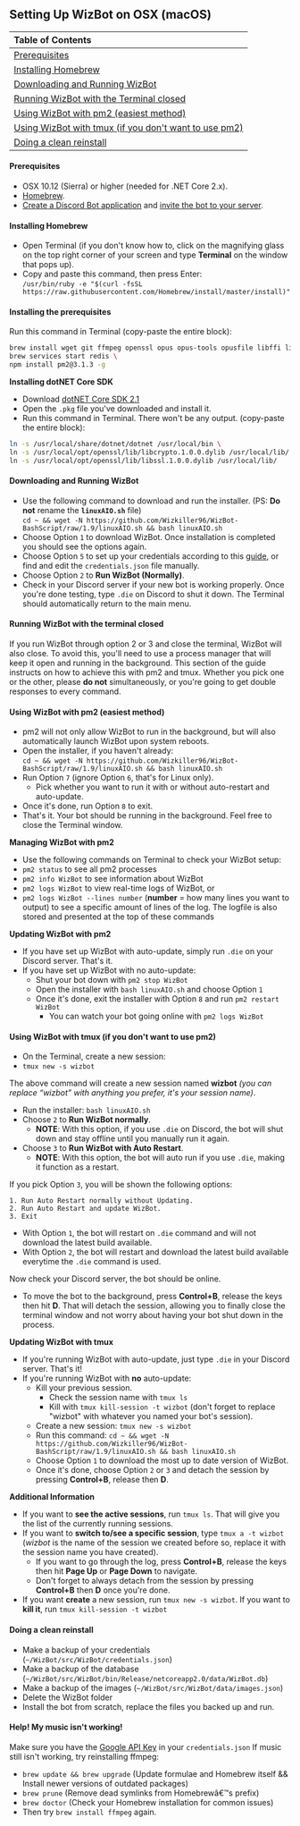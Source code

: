 ## Setting Up WizBot on OSX (macOS)

| Table of Contents                                       |
| :------------------------------------------------------ |
| [Prerequisites]                                         |
| [Installing Homebrew]                                   |
| [Downloading and Running WizBot]                        |
| [Running WizBot with the Terminal closed]      |
| [Using WizBot with pm2 (easiest method)]                |
| [Using WizBot with tmux (if you don't want to use pm2)] |
| [Doing a clean reinstall]                               |

#### Prerequisites

- OSX 10.12 (Sierra) or higher (needed for .NET Core 2.x).
- [Homebrew](http://brew.sh/). 
- [Create a Discord Bot application](http://wizbot.readthedocs.io/en/latest/JSON%20Explanations/#creating-discord-bot-application) and [invite the bot to your server](http://wizbot.readthedocs.io/en/latest/JSON%20Explanations/#inviting-your-bot-to-your-server).  
  
#### Installing Homebrew

- Open Terminal (if you don't know how to, click on the magnifying glass on the top right corner of your screen and type **Terminal** on the window that pops up).  
- Copy and paste this command, then press Enter:  
`/usr/bin/ruby -e "$(curl -fsSL https://raw.githubusercontent.com/Homebrew/install/master/install)"`


#### Installing the prerequisites

Run this command in Terminal (copy-paste the entire block): 

``` bash
brew install wget git ffmpeg openssl opus opus-tools opusfile libffi libsodium tmux python youtube-dl redis npm \
brew services start redis \
npm install pm2@3.1.3 -g 
```

**Installing dotNET Core SDK**

- Download [dotNET Core SDK 2.1](https://dotnet.microsoft.com/download/thank-you/dotnet-sdk-2.1.801-macos-x64-installer)
- Open the `.pkg` file you've downloaded and install it.
- Run this command in Terminal. There won't be any output. (copy-paste the entire block):
``` bash
ln -s /usr/local/share/dotnet/dotnet /usr/local/bin \
ln -s /usr/local/opt/openssl/lib/libcrypto.1.0.0.dylib /usr/local/lib/ \
ln -s /usr/local/opt/openssl/lib/libssl.1.0.0.dylib /usr/local/lib/
```


#### Downloading and Running WizBot

- Use the following command to download and run the installer. (PS: **Do not** rename the **`linuxAIO.sh`** file)  
`cd ~ && wget -N https://github.com/Wizkiller96/WizBot-BashScript/raw/1.9/linuxAIO.sh && bash linuxAIO.sh`  
- Choose Option `1` to download WizBot. Once installation is completed you should see the options again.  
- Choose Option `5` to set up your credentials according to this [guide](http://wizbot.readthedocs.io/en/latest/JSON%20Explanations/#setting-up-credentialsjson-file), or find and edit the `credentials.json` file manually.  
- Choose Option `2` to **Run WizBot (Normally)**.  
- Check in your Discord server if your new bot is working properly. Once you're done testing, type `.die` on Discord to shut it down. The Terminal should automatically return to the main menu.


#### Running WizBot with the terminal closed

If you run WizBot through option 2 or 3 and close the terminal, WizBot will also close. To avoid this, you'll need to use a process manager that will keep it open and running in the background. This section of the guide instructs on how to achieve this with pm2 and tmux. Whether you pick one or the other, please **do not** simultaneously, or you're going to get double responses to every command.


#### Using WizBot with pm2 (easiest method)

- pm2 will not only allow WizBot to run in the background, but will also automatically launch WizBot upon system reboots.
- Open the installer, if you haven't already:  
`cd ~ && wget -N https://github.com/Wizkiller96/WizBot-BashScript/raw/1.9/linuxAIO.sh && bash linuxAIO.sh`  
- Run Option `7` (ignore Option `6`, that's for Linux only).  
  - Pick whether you want to run it with or without auto-restart and auto-update.
- Once it's done, run Option `8` to exit.  
- That's it. Your bot should be running in the background. Feel free to close the Terminal window.  
  
**Managing WizBot with pm2**  
  
- Use the following commands on Terminal to check your WizBot setup:  
- `pm2 status` to see all pm2 processes  
- `pm2 info WizBot` to see information about WizBot  
- `pm2 logs WizBot` to view real-time logs of WizBot, or  
- `pm2 logs WizBot --lines number` (**number** = how many lines you want to output) to see a specific amount of lines of the log. The logfile is also stored and presented at the top of these commands  
  
**Updating WizBot with pm2**  
  
- If you have set up WizBot with auto-update, simply run `.die` on your Discord server. That's it.  
- If you have set up WizBot with no auto-update:  
  - Shut your bot down with `pm2 stop WizBot`  
  - Open the installer with `bash linuxAIO.sh` and choose Option `1`  
  - Once it's done, exit the installer with Option `8` and run `pm2 restart WizBot`  
    - You can watch your bot going online with `pm2 logs WizBot`  
  

#### Using WizBot with tmux (if you don't want to use pm2)

- On the Terminal, create a new session:  
- `tmux new -s wizbot`

The above command will create a new session named **wizbot** *(you can replace “wizbot” with anything you prefer, it's your session name)*.  

- Run the installer: `bash linuxAIO.sh`  
- Choose `2` to **Run WizBot normally**.  
    - **NOTE**: With this option, if you use `.die` on Discord, the bot will shut down and stay offline until you manually run it again.  
- Choose `3` to **Run WizBot with Auto Restart**.  
    - **NOTE**: With this option, the bot will auto run if you use `.die`, making it function as a restart.  

If you pick Option `3`, you will be shown the following options:  

```
1. Run Auto Restart normally without Updating.
2. Run Auto Restart and update WizBot.
3. Exit
```

- With Option `1`, the bot will restart on `.die` command and will not download the latest build available.  
- With Option `2`, the bot will restart and download the latest build available everytime the `.die` command is used.  

Now check your Discord server, the bot should be online.  

- To move the bot to the background, press **Control+B**, release the keys then hit **D**. That will detach the session, allowing you to finally close the terminal window and not worry about having your bot shut down in the process.  

**Updating WizBot with tmux**  

- If you're running WizBot with auto-update, just type `.die` in your Discord server. That's it!  
- If you're running WizBot with **no** auto-update:  
    - Kill your previous session.  
        - Check the session name with `tmux ls`  
        - Kill with `tmux kill-session -t wizbot` (don't forget to replace "wizbot" with whatever you named your bot's session).  
    - Create a new session: `tmux new -s wizbot`  
    - Run this command: `cd ~ && wget -N https://github.com/Wizkiller96/WizBot-BashScript/raw/1.9/linuxAIO.sh && bash linuxAIO.sh`  
    - Choose Option `1` to download the most up to date version of WizBot.  
    - Once it's done, choose Option `2` or `3` and detach the session by pressing **Control+B**, release then **D**.  

**Additional Information**  

- If you want to **see the active sessions**, run `tmux ls`. That will give you the list of the currently running sessions.  
- If you want to **switch to/see a specific session**, type `tmux a -t wizbot` (*wizbot* is the name of the session we created before so, replace it with the session name you have created).  
    - If you want to go through the log, press **Control+B**, release the keys then hit **Page Up** or **Page Down** to navigate.  
    - Don't forget to always detach from the session by pressing **Control+B** then **D** once you're done.  
- If you want **create** a new session, run `tmux new -s wizbot`. If you want to **kill it**, run `tmux kill-session -t wizbot`  
  

#### Doing a clean reinstall

- Make a backup of your credentials (`~/WizBot/src/WizBot/credentials.json`)
- Make a backup of the database (`~/WizBot/src/WizBot/bin/Release/netcoreapp2.0/data/WizBot.db`)
- Make a backup of the images (`~/WizBot/src/WizBot/data/images.json`)
- Delete the WizBot folder
- Install the bot from scratch, replace the files you backed up and run.

#### Help! My music isn't working!

Make sure you have the [Google API Key](http://wizbot.readthedocs.io/en/latest/JSON%20Explanations/#setting-up-your-api-keys) in your `credentials.json`
If music still isn't working, try reinstalling ffmpeg:

- `brew update && brew upgrade` (Update formulae and Homebrew itself && Install newer versions of outdated packages)
- `brew prune` (Remove dead symlinks from Homebrewâ€™s prefix)
- `brew doctor` (Check your Homebrew installation for common issues)
- Then try `brew install ffmpeg` again.
 

[Prerequisites]: #prerequisites
[Installing Homebrew]: #installing-homebrew
[Downloading and Running WizBot]: #downloading-and-running-wizbot
[Running WizBot with the Terminal closed]: #running-wizbot-with-the-terminal-closed
[Using WizBot with pm2 (easiest method)]: #using-wizbot-with-pm2-easiest-method
[Using WizBot with tmux (if you don't want to use pm2)]: #using-wizbot-with-tmux-if-you-dont-want-to-use-pm2
[Doing a clean reinstall]: #doing-a-clean-reinstall
